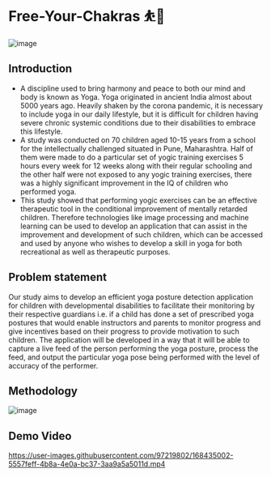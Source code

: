 # Free-Your-Chakras ⛹🧘

![image](https://user-images.githubusercontent.com/97219802/168430354-4755f2d4-f1d0-4d63-a5c8-59d1d0328a0e.png)
## Introduction

- A discipline used to bring harmony and peace to both our mind and body is known as Yoga. Yoga originated in ancient India almost about 5000 years ago. Heavily shaken by the corona pandemic, it is necessary to include yoga in our daily lifestyle, but it is difficult for children having severe chronic systemic conditions due to their disabilities to embrace this lifestyle. 
- A study was conducted on 70 children aged 10-15 years from a school for the intellectually challenged situated in Pune, Maharashtra. Half of them were made to do a particular set of yogic training exercises 5 hours every week for 12 weeks along with their regular schooling and the other half were not exposed to any yogic training exercises, there was a highly significant improvement in the IQ of children who performed yoga. 
- This study showed that performing yogic exercises can be an effective therapeutic tool in the conditional improvement of mentally retarded children. Therefore technologies like image processing and machine learning can be used to develop an application that can assist in the improvement and development of such children, which can be accessed and used by anyone who wishes to develop a skill in yoga for both recreational as well as therapeutic purposes.

## Problem statement
Our study aims to develop an efficient yoga posture detection application for children with developmental disabilities to facilitate their monitoring by their respective guardians i.e. if a child has done a set of prescribed yoga postures that would enable instructors and parents to monitor progress and give incentives based on their progress to provide motivation to such children. The application will be developed in a way that it will be able to capture a live feed of the person performing the yoga posture, process the feed, and output the particular yoga pose being performed with the level of accuracy of the performer.



## Methodology
![image](https://user-images.githubusercontent.com/97219802/168430561-32b925e4-bfe8-4828-abc7-1a6b8d9e6d3d.png)
  ## Demo Video
 

https://user-images.githubusercontent.com/97219802/168435002-5557feff-4b8a-4e0a-bc37-3aa9a5a5011d.mp4


  
